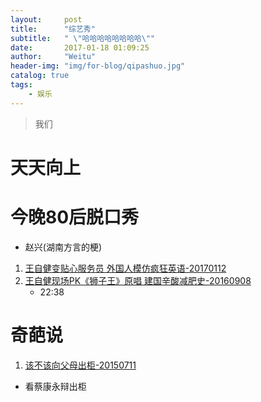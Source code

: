 ```yaml
---
layout:     post
title:      "综艺秀"
subtitle:   " \"哈哈哈哈哈哈哈哈\""
date:       2017-01-18 01:09:25
author:     "Weitu"
header-img: "img/for-blog/qipashuo.jpg"
catalog: true
tags:
    - 娱乐
---
```


> 我们

# 天天向上

# 今晚80后脱口秀

+ 赵兴(湖南方言的梗)
1. [王自健变贴心服务员 外国人模仿疯狂英语-20170112](http://www.iqiyi.com/v_19rr9w54mc.html#vfrm=2-3-0-1)
2. [王自健现场PK《狮子王》原唱 建国辛酸减肥史-20160908](http://www.iqiyi.com/v_19rrm3qzd0.html)
	- 22:38

# 奇葩说

1. [该不该向父母出柜-20150711](http://pan.baidu.com/s/1eSFWmSa)
+  看蔡康永辩出柜 
